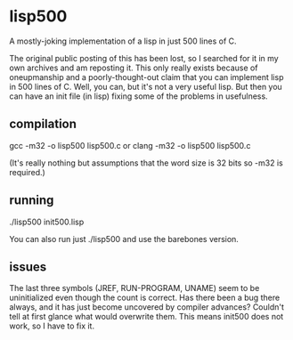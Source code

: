 # lisp500
A mostly-joking implementation of a lisp in just 500 lines of C.

The original public posting of this has been lost, so I searched for it in my own archives and am reposting it.
This only really exists because of oneupmanship and a poorly-thought-out claim that you can implement lisp
in 500 lines of C. Well, you can, but it's not a very useful lisp. But then you can have an init file (in lisp)
fixing some of the problems in usefulness.

## compilation

gcc -m32 -o lisp500 lisp500.c
or
clang -m32 -o lisp500 lisp500.c

(It's really nothing but assumptions that the word size is 32 bits so -m32 is required.)

## running

./lisp500 init500.lisp

You can also run just ./lisp500 and use the barebones version.

## issues

The last three symbols (JREF, RUN-PROGRAM, UNAME) seem to be uninitialized even though the count is correct.
Has there been a bug there always, and it has just become uncovered by compiler advances? Couldn't tell at first
glance what would overwrite them. This means init500 does not work, so I have to fix it.
